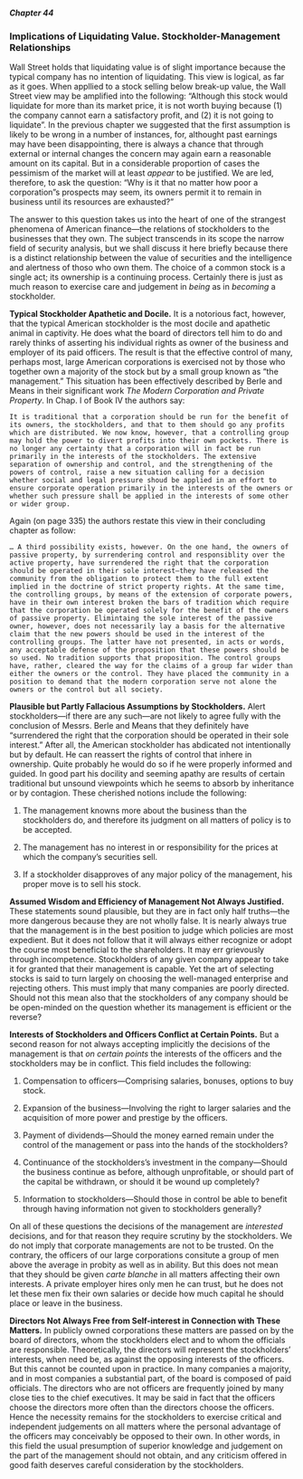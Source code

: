 ##### Chapter 44

### Implications of Liquidating Value. Stockholder-Management Relationships

Wall Street holds that liquidating value is of slight importance because the typical company has no intention of liquidating. This view is logical, as far as it goes. When appllied to a stock selling below break-up value, the Wall Street view may be amplified into the following: “Although this stock would liquidate for more than its market price, it is not worth buying because (1) the company cannot earn a satisfactory profit, and (2) it is not going to liquidate”. In the previous chapter we suggested that the first assumption is likely to be wrong in a number of instances, for, althought past earnings may have been disappointing, there is always a chance that through external or internal changes the concern may again earn a reasonable amount on its capital. But in a considerable proportion of cases the pessimism of the market will at least *appear* to be justified. We are led, therefore, to ask the question: “Why is it that no matter how poor a corporation”s prospects may seem, its owners permit it to remain in business until its resources are exhausted?”

The answer to this question takes us into the heart of one of the strangest phenomena of American finance—the relations of stockholders to the businesses that they own. The subject transcends in its scope the narrow field of security analysis, but we shall discuss it here briefly because there is a distinct relationship between the value of securities and the intelligence and alertness of thoso who own them. The choice of a common stock is a single act; its ownership is a continuing process. Certainly there is just as much reason to exercise care and judgement in *being* as in *becoming* a stockholder.

**Typical Stockholder Apathetic and Docile.** It is a notorious fact, however, that the typical American stockholder is the most docile and apathetic animal in captivity. He does what the board of directors tell him to do and rarely thinks of asserting his individual rights as owner of the business and employer of its paid officers. The result is that the effective control of many, perhaps most, large American corporations is exercised not by those who together own a majority of the stock but by a small group known as “the management.” This situation has been effectively described by Berle and Means in their significant work *The Modern Corporation and Private Property*. In Chap. I of Book IV the authors say:

```
It is traditional that a corporation should be run for the benefit of its owners, the stockholders, and that to them should go any profits which are distributed. We now know, however, that a controlling group may hold the power to divert profits into their own pockets. There is no longer any certainty that a corporation will in fact be run primarily in the interests of the stockholders. The extensive separation of ownership and control, and the strengthening of the powers of control, raise a new situation calling for a decision whether social and legal pressure shoud be applied in an effort to ensure corporate operation primarily in the interests of the owners or whether such pressure shall be applied in the interests of some other or wider group.
```

Again (on page 335) the authors restate this view in their concluding chapter as follow:

```
… A third possibility exists, however. On the one hand, the owners of passive property, by surrendering control and responsiblity over the active property, have surrendered the right that the corporation should be operated in their sole interest—they have released the community from the obligation to protect them to the full extent implied in the doctrine of strict property rights. At the same time, the controlling groups, by means of the extension of corporate powers, have in their own interest broken the bars of tradition which require that the corporation be operated solely for the benefit of the owners of passive property. Elimintaing the sole interest of the passive owner, however, does not necessarily lay a basis for the alternative claim that the new powers should be used in the interest of the controlling groups. The latter have not presented, in acts or words, any acceptable defense of the proposition that these powers should be so used. No tradition supports that proposition. The control groups have, rather, cleared the way for the claims of a group far wider than either the owners or the control. They have placed the community in a position to demand that the modern corporation serve not alone the owners or the control but all society.
```

**Plausible but Partly Fallacious Assumptions by Stockholders.** Alert stockholders—if there are any such—are not likely to agree fully with the conclusion of Messrs. Berle and Means that they definitely have “surrendered the right that the corporation should be operated in their sole interest.” After all, the American stockholder has abdicated not intentionally but by default. He can reassert the rights of control that inhere in ownership. Quite probably he would do so if he were properly informed and guided. In good part his docility and seeming apathy are results of certain traditional but unsound viewpoints which he seems to absorb by inheritance or by contagion. These cherished notions include the following:

1. The management knowns more about the business than the stockholders do, and therefore its judgment on all matters of policy is to be accepted.

2. The management has no interest in or responsibility for the prices at which the company’s securities sell.

3. If a stockholder disapproves of any major policy of the management, his proper move is to sell his stock.

**Assumed Wisdom and Efficiency of Management Not Always Justified.** These statements sound plausible, but they are in fact only half truths—the more dangerous because they are not wholly false. It is nearly always true that the management is in the best position to judge which policies are most expedient. But it does not follow that it will always either recognize or adopt the course most beneficial to the shareholders. It may err grievously through incompetence. Stockholders of any given company appear to take it for granted that their management is capable. Yet the art of selecting stocks is said to turn largely on choosing the well-managed enterprise and rejecting others. This must imply that many companies are poorly directed. Should not this mean also that the stockholders of any company should be be open-minded on the question whether its management is efficient or the reverse?

**Interests of Stockholders and Officers Conflict at Certain Points.** But a second reason for not always accepting implicitly the decisions of the management is that *on certain points* the interests of the officers and the stockholders may be in conflict. This field includes the following:

1. Compensation to officers—Comprising salaries, bonuses, options to buy stock.

2. Expansion of the business—Involving the right to larger salaries and the acquisition of more power and prestige by the officers.

3. Payment of dividends—Should the money earned remain under the control of the management or pass into the hands of the stockholders?

4. Continuance of the stockholders’s investment in the company—Should the business continue as before, although unprofitable, or should part of the capital be withdrawn, or should it be wound up completely?

5. Information to stockholders—Should those in control be able to benefit through having information not given to stockholders generally?

On all of these questions the decisions of the management are *interested* decisions, and for that reason they require scrutiny by the stockholders. We do not imply that corporate managements are not to be trusted. On the contrary, the officers of our large corporations consitute a group of men above the average in probity as well as in ability. But this does not mean that they should be given *carte blanche* in all matters affecting their own interests. A private employer hires only men he can trust, but he does not let these men fix their own salaries or decide how much capital he should place or leave in the business.

**Directors Not Always Free from Self-interest in Connection with These Matters.** In publicly owned corporations these matters are passed on by the board of directors, whom the stockholders elect and to whom the officials are responsible. Theoretically, the directors will represent the stockholders’ interests, when need be, as against the opposing interests of the officers. But this cannot be counted upon in practice. In many companies a majority, and in most companies a substantial part, of the board is composed of paid officials. The directors who are not officers are frequently joined by many close ties to the chief executives. It may be said in fact that the officers choose the directors more often than the directors choose the officers. Hence the necessity remains for the stockholders to exercise critical and independent judgements on all matters where the personal advantage of the officers may conceivably be opposed to their own. In other words, in this field the usual presumption of superior knowledge and judgement on the part of the management should not obtain, and any criticism offered in good faith deserves careful consideration by the stockholders.
